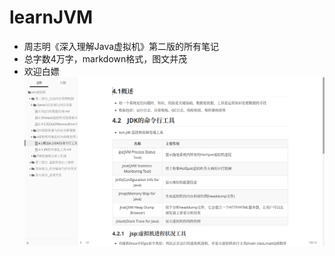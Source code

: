 # learnJVM
+ 周志明《深入理解Java虚拟机》第二版的所有笔记
+ 总字数4万字，markdown格式，图文并茂
+ 欢迎白嫖
![image](https://github.com/Cosimo118/learnJVM/blob/master/ScreenShot/2020-02-03%2016-38-05%20%E7%9A%84%E5%B1%8F%E5%B9%95%E6%88%AA%E5%9B%BE.png)
